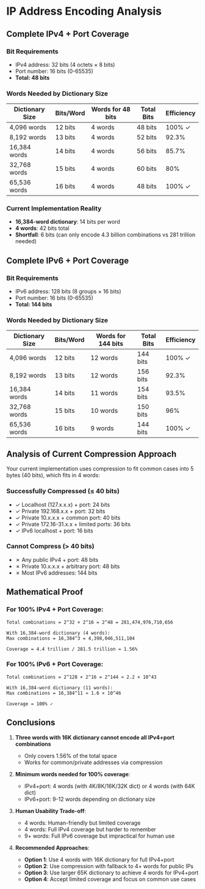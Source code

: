 # IP Address Encoding Analysis

## Complete IPv4 + Port Coverage

### Bit Requirements
- IPv4 address: 32 bits (4 octets × 8 bits)
- Port number: 16 bits (0-65535)
- **Total: 48 bits**

### Words Needed by Dictionary Size

| Dictionary Size | Bits/Word | Words for 48 bits | Total Bits | Efficiency |
|----------------|-----------|-------------------|------------|------------|
| 4,096 words    | 12 bits   | 4 words          | 48 bits    | 100% ✓     |
| 8,192 words    | 13 bits   | 4 words          | 52 bits    | 92.3%      |
| 16,384 words   | 14 bits   | 4 words          | 56 bits    | 85.7%      |
| 32,768 words   | 15 bits   | 4 words          | 60 bits    | 80%        |
| 65,536 words   | 16 bits   | 4 words          | 48 bits    | 100% ✓     |

### Current Implementation Reality
- **16,384-word dictionary**: 14 bits per word
- **4 words**: 42 bits total
- **Shortfall**: 6 bits (can only encode 4.3 billion combinations vs 281 trillion needed)

## Complete IPv6 + Port Coverage

### Bit Requirements
- IPv6 address: 128 bits (8 groups × 16 bits)
- Port number: 16 bits (0-65535)
- **Total: 144 bits**

### Words Needed by Dictionary Size

| Dictionary Size | Bits/Word | Words for 144 bits | Total Bits | Efficiency |
|----------------|-----------|-------------------|-------------|------------|
| 4,096 words    | 12 bits   | 12 words         | 144 bits    | 100% ✓     |
| 8,192 words    | 13 bits   | 12 words         | 156 bits    | 92.3%      |
| 16,384 words   | 14 bits   | 11 words         | 154 bits    | 93.5%      |
| 32,768 words   | 15 bits   | 10 words         | 150 bits    | 96%        |
| 65,536 words   | 16 bits   | 9 words          | 144 bits    | 100% ✓     |

## Analysis of Current Compression Approach

Your current implementation uses compression to fit common cases into 5 bytes (40 bits), which fits in 4 words:

### Successfully Compressed (≤ 40 bits)
- ✓ Localhost (127.x.x.x) + port: 24 bits
- ✓ Private 192.168.x.x + port: 32 bits  
- ✓ Private 10.x.x.x + common port: 40 bits
- ✓ Private 172.16-31.x.x + limited ports: 36 bits
- ✓ IPv6 localhost + port: 16 bits

### Cannot Compress (> 40 bits)
- ✗ Any public IPv4 + port: 48 bits
- ✗ Private 10.x.x.x + arbitrary port: 48 bits
- ✗ Most IPv6 addresses: 144 bits

## Mathematical Proof

### For 100% IPv4 + Port Coverage:
```
Total combinations = 2^32 × 2^16 = 2^48 = 281,474,976,710,656

With 16,384-word dictionary (4 words):
Max combinations = 16,384^3 = 4,398,046,511,104

Coverage = 4.4 trillion / 281.5 trillion = 1.56%
```

### For 100% IPv6 + Port Coverage:
```
Total combinations = 2^128 × 2^16 = 2^144 ≈ 2.2 × 10^43

With 16,384-word dictionary (11 words):
Max combinations = 16,384^11 ≈ 1.6 × 10^46

Coverage = 100% ✓
```

## Conclusions

1. **Three words with 16K dictionary cannot encode all IPv4+port combinations**
   - Only covers 1.56% of the total space
   - Works for common/private addresses via compression

2. **Minimum words needed for 100% coverage**:
   - IPv4+port: 4 words (with 4K/8K/16K/32K dict) or 4 words (with 64K dict)
   - IPv6+port: 9-12 words depending on dictionary size

3. **Human Usability Trade-off**:
   - 4 words: Human-friendly but limited coverage
   - 4 words: Full IPv4 coverage but harder to remember
   - 9+ words: Full IPv6 coverage but impractical for human use

4. **Recommended Approaches**:
   - **Option 1**: Use 4 words with 16K dictionary for full IPv4+port
   - **Option 2**: Use compression with fallback to 4+ words for public IPs
   - **Option 3**: Use larger 65K dictionary to achieve 4 words for IPv4+port
   - **Option 4**: Accept limited coverage and focus on common use cases